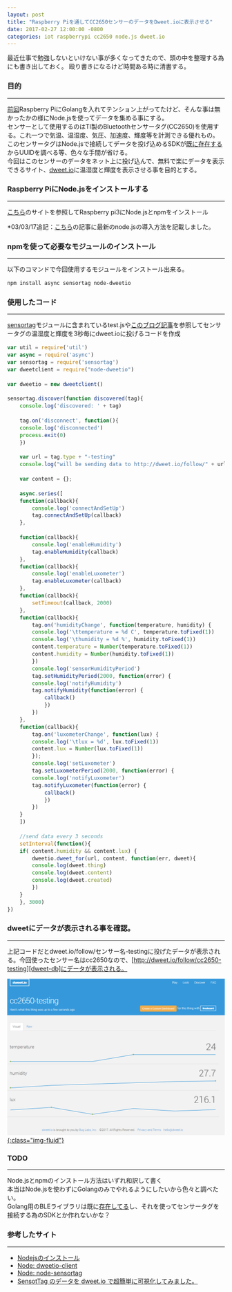 ```yaml
---
layout: post
title: "Raspberry Piを通してCC2650センサーのデータをDweet.ioに表示させる"
date: 2017-02-27 12:00:00 -0800
categories: iot raspberrypi cc2650 node.js dweet.io
---
```


最近仕事で勉強しないといけない事が多くなってきたので、頭の中を整理する為にも書き出しておく。
殴り書きになるけど時間ある時に清書する。

### 目的

---

[前回][prev-post]Raspberry PiにGolangを入れてテンション上がってたけど、そんな事は無かったかの様にNode.jsを使ってデータを集める事にする。<br>
センサーとして使用するのはTI製のBluetoothセンサータグ(CC2650)を使用する。これ一つで気温、温湿度、気圧、加速度、輝度等を計測できる優れもの。<br>
このセンサータグはNode.jsで接続してデータを投げ込めるSDKが[既に存在する][node-sensortag]からUUIDを調べる等、色々な手間が省ける。<br>
今回はこのセンサーのデータをネット上に投げ込んで、無料で楽にデータを表示できるサイト、[dweet.io][dweet]に温湿度と輝度を表示させる事を目的とする。<br>

### Raspberry PiにNode.jsをインストールする

---

[こちら][install-nodejs]のサイトを参照してRaspberry pi3にNode.jsとnpmをインストール
    
*03/03/17追記：[こちら][post-nodejs]の記事に最新のnode.jsの導入方法を記載しました。    
    
### npmを使って必要なモジュールのインストール

---

以下のコマンドで今回使用するモジュールをインストール出来る。

```bash
npm install async sensortag node-dweetio
```

### 使用したコード

---

[sensortag][node-sensortag]モジュールに含まれているtest.jsや[このブログ記事][ref-blog]を参照してセンサータグの温湿度と輝度を3秒毎にdweet.ioに投げるコードを作成

```js
var util = require('util')
var async = require('async')
var sensortag = require('sensortag')
var dweetclient = require("node-dweetio")

var dweetio = new dweetclient()

sensortag.discover(function discovered(tag){
    console.log('discovered: ' + tag)

    tag.on('disconnect', function(){
	console.log('disconnected')
	process.exit(0)
    })

    var url = tag.type + "-testing"
    console.log("will be sending data to http://dweet.io/follow/" + url)
    
    var content = {};

    async.series([
	function(callback){
	    console.log('connectAndSetUp')
	    tag.connectAndSetUp(callback)
	},

	function(callback){
	    console.log('enableHumidity')
	    tag.enableHumidity(callback)
	},
	function(callback){
	    console.log('enableLuxometer')
	    tag.enableLuxometer(callback)
	},
	function(callback){
	    setTimeout(callback, 2000)
	},
	function(callback){
	    tag.on('humidityChange', function(temperature, humidity) {
		console.log('\ttemperature = %d C', temperature.toFixed(1))
		console.log('\thumidity = %d %', humidity.toFixed(1))
		content.temperature = Number(temperature.toFixed(1))
		content.humidity = Number(humidity.toFixed(1))
	    })
	    console.log('sensorHumidityPeriod')
	    tag.setHumidityPeriod(2000, function(error) {
		console.log('notifyHumidity')
		tag.notifyHumidity(function(error) {
		    callback()
		    })
	    })
	},
	function(callback){
	    tag.on('luxometerChange', function(lux) {
		console.log('\tlux = %d', lux.toFixed(1))
		content.lux = Number(lux.toFixed(1))
	    });
	    console.log('setLuxometer')
	    tag.setLuxometerPeriod(2000, function(error) {
		console.log('notifyLuxometer')
		tag.notifyLuxometer(function(error) {
		    callback()
		    })
	    })
	}
    ])

    //send data every 3 seconds
    setInterval(function(){
	if( content.humidity && content.lux) {
	    dweetio.dweet_for(url, content, function(err, dweet){
		console.log(dweet.thing)
		console.log(dweet.content)
		console.log(dweet.created)
	    })
	}
    }, 3000)
})
```

### dweetにデータが表示される事を確認。

---

上記コードだとdweet.io/follow/センサー名-testingに投げたデータが表示される。今回使ったセンサー名はcc2650なので、[http://dweet.io/follow/cc2650-testing][dweet-db]にデータが表示される。<br>

<a href="/images/blog-images/dweet-cc2650.png" data-fancybox="gallery">![dweet-cc2650](/images/blog-images/dweet-cc2650.png){:class="img-fluid"}</a><br>

### TODO

---

Node.jsとnpmのインストール方法はいずれ和訳して書く<br>
本当はNode.jsを使わずにGolangのみでやれるようにしたいから色々と調べたい。<br>
Golang用のBLEライブラリは既に[存在してる][paypal-gatt]し、それを使ってセンサータグを接続する為のSDKとか作れないかな？

### 参考したサイト

---

- [Nodejsのインストール][install-nodejs]
- [Node: dweetio-client][node-dweet]
- [Node: node-sensortag][node-sensortag]
- [SensotTag のデータを dweet.io で超簡単に可視化してみました。][ref-blog]


[install-nodejs]: https://nodejs.org/en/download/package-manager/
[node-sensortag]: https://github.com/sandeepmistry/node-sensortag
[dweet]: http://dweet.io/
[node-dweet]: https://github.com/buglabs/dweetio-client
[prev-post]: {{page.previous.url}}
[paypal-gatt]: https://github.com/paypal/gatt
[ref-blog]: http://yagitsawa.github.io/2015/12/18/sensortag-bbb-dweetio/
[dweet-db]: http://dweet.io/follow/cc2650-testing
[post-nodejs]: /updating-nodejs-using-nvm/

